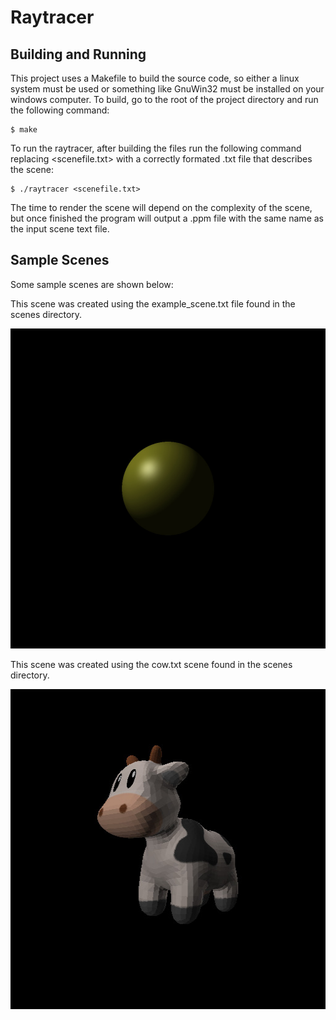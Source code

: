 # Raytracer

Building and Running
---------------------
This project uses a Makefile to build the source code, so either a linux system
must be used or something like GnuWin32 must be installed on your windows computer. 
To build, go to the root of the project directory and run the following command:

    $ make

To run the raytracer, after building the files run the following command replacing <scenefile.txt> 
with a correctly formated .txt file that describes the scene:

    $ ./raytracer <scenefile.txt>

The time to render the scene will depend on the complexity of the scene, but once finished the 
program will output a .ppm file with the same name as the input scene text file.

Sample Scenes
---------------------
Some sample scenes are shown below:

This scene was created using the example_scene.txt file found in the scenes directory.

<img src="images/example_scene.jpg" width="512" height="512" />

This scene was created using the cow.txt scene found in the scenes directory.

<img src="images/cow.jpg" width="512" height="512" />
